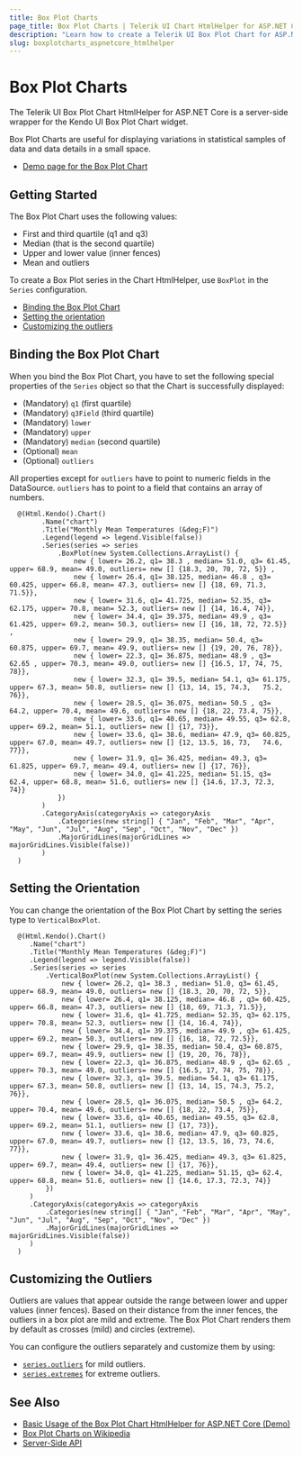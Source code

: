 ```yaml
---
title: Box Plot Charts
page_title: Box Plot Charts | Telerik UI Chart HtmlHelper for ASP.NET Core
description: "Learn how to create a Telerik UI Box Plot Chart for ASP.NET Core and configure its options."
slug: boxplotcharts_aspnetcore_htmlhelper
---
```


# Box Plot Charts

The Telerik UI Box Plot Chart HtmlHelper for ASP.NET Core is a server-side wrapper for the Kendo UI Box Plot Chart widget.

Box Plot Charts are useful for displaying variations in statistical samples of data and data details in a small space.

* [Demo page for the Box Plot Chart](https://demos.telerik.com/aspnet-core/box-plot-charts/index)

## Getting Started

The Box Plot Chart uses the following values:

* First and third quartile (q1 and q3)
* Median (that is the second quartile)
* Upper and lower value (inner fences)
* Mean and outliers

To create a Box Plot series in the Chart HtmlHelper, use `BoxPlot` in the `Series` configuration.

* [Binding the Box Plot Chart](#binding-the-box-plot-chart)
* [Setting the orientation](#setting-the-orientation)
* [Customizing the outliers](#customizing-the-outliers)

## Binding the Box Plot Chart

When you bind the Box Plot Chart, you have to set the following special properties of the `Series` object so that the Chart is successfully displayed:

* (Mandatory) `q1` (first quartile)
* (Mandatory) `q3Field` (third quartile)
* (Mandatory) `lower`
* (Mandatory) `upper`
* (Mandatory) `median` (second quartile)
* (Optional) `mean`
* (Optional) `outliers`

All properties except for `outliers` have to point to numeric fields in the DataSource. `outliers` has to point to a field that contains an array of numbers.

      @(Html.Kendo().Chart()
            .Name("chart")
            .Title("Monthly Mean Temperatures (&deg;F)")
            .Legend(legend => legend.Visible(false))
            .Series(series => series
                .BoxPlot(new System.Collections.ArrayList() {
                    new { lower= 26.2, q1= 38.3 , median= 51.0, q3= 61.45, upper= 68.9, mean= 49.0, outliers= new [] {18.3, 20, 70, 72, 5}} ,
                    new { lower= 26.4, q1= 38.125, median= 46.8 , q3= 60.425, upper= 66.8, mean= 47.3, outliers= new [] {18, 69, 71.3,  71.5}},
                    new { lower= 31.6, q1= 41.725, median= 52.35, q3= 62.175, upper= 70.8, mean= 52.3, outliers= new [] {14, 16.4, 74}},
                    new { lower= 34.4, q1= 39.375, median= 49.9 , q3= 61.425, upper= 69.2, mean= 50.3, outliers= new [] {16, 18, 72, 72.5}} ,
                    new { lower= 29.9, q1= 38.35, median= 50.4, q3= 60.875, upper= 69.7, mean= 49.9, outliers= new [] {19, 20, 76, 78}},
                    new { lower= 22.3, q1= 36.875, median= 48.9 , q3= 62.65 , upper= 70.3, mean= 49.0, outliers= new [] {16.5, 17, 74, 75,  78}},
                    new { lower= 32.3, q1= 39.5, median= 54.1, q3= 61.175, upper= 67.3, mean= 50.8, outliers= new [] {13, 14, 15, 74.3,   75.2, 76}},
                    new { lower= 28.5, q1= 36.075, median= 50.5 , q3= 64.2, upper= 70.4, mean= 49.6, outliers= new [] {18, 22, 73.4, 75}},
                    new { lower= 33.6, q1= 40.65, median= 49.55, q3= 62.8, upper= 69.2, mean= 51.1, outliers= new [] {17, 73}},
                    new { lower= 33.6, q1= 38.6, median= 47.9, q3= 60.825, upper= 67.0, mean= 49.7, outliers= new [] {12, 13.5, 16, 73,   74.6, 77}},
                    new { lower= 31.9, q1= 36.425, median= 49.3, q3= 61.825, upper= 69.7, mean= 49.4, outliers= new [] {17, 76}},
                    new { lower= 34.0, q1= 41.225, median= 51.15, q3= 62.4, upper= 68.8, mean= 51.6, outliers= new [] {14.6, 17.3, 72.3,  74}}
                })
            )
            .CategoryAxis(categoryAxis => categoryAxis
                .Categories(new string[] { "Jan", "Feb", "Mar", "Apr", "May", "Jun", "Jul", "Aug", "Sep", "Oct", "Nov", "Dec" })
                .MajorGridLines(majorGridLines => majorGridLines.Visible(false))
            )
      )

## Setting the Orientation

You can change the orientation of the Box Plot Chart by setting the series type to `VerticalBoxPlot`.

      @(Html.Kendo().Chart()
         .Name("chart")
         .Title("Monthly Mean Temperatures (&deg;F)")
         .Legend(legend => legend.Visible(false))
         .Series(series => series
             .VerticalBoxPlot(new System.Collections.ArrayList() {
                 new { lower= 26.2, q1= 38.3 , median= 51.0, q3= 61.45, upper= 68.9, mean= 49.0, outliers= new [] {18.3, 20, 70, 72, 5}},
                 new { lower= 26.4, q1= 38.125, median= 46.8 , q3= 60.425, upper= 66.8, mean= 47.3, outliers= new [] {18, 69, 71.3, 71.5}},
                 new { lower= 31.6, q1= 41.725, median= 52.35, q3= 62.175, upper= 70.8, mean= 52.3, outliers= new [] {14, 16.4, 74}},
                 new { lower= 34.4, q1= 39.375, median= 49.9 , q3= 61.425, upper= 69.2, mean= 50.3, outliers= new [] {16, 18, 72, 72.5}},
                 new { lower= 29.9, q1= 38.35, median= 50.4, q3= 60.875, upper= 69.7, mean= 49.9, outliers= new [] {19, 20, 76, 78}},
                 new { lower= 22.3, q1= 36.875, median= 48.9 , q3= 62.65 , upper= 70.3, mean= 49.0, outliers= new [] {16.5, 17, 74, 75, 78}},
                 new { lower= 32.3, q1= 39.5, median= 54.1, q3= 61.175, upper= 67.3, mean= 50.8, outliers= new [] {13, 14, 15, 74.3, 75.2, 76}},
                 new { lower= 28.5, q1= 36.075, median= 50.5 , q3= 64.2, upper= 70.4, mean= 49.6, outliers= new [] {18, 22, 73.4, 75}},
                 new { lower= 33.6, q1= 40.65, median= 49.55, q3= 62.8, upper= 69.2, mean= 51.1, outliers= new [] {17, 73}},
                 new { lower= 33.6, q1= 38.6, median= 47.9, q3= 60.825, upper= 67.0, mean= 49.7, outliers= new [] {12, 13.5, 16, 73, 74.6, 77}},
                 new { lower= 31.9, q1= 36.425, median= 49.3, q3= 61.825, upper= 69.7, mean= 49.4, outliers= new [] {17, 76}},
                 new { lower= 34.0, q1= 41.225, median= 51.15, q3= 62.4, upper= 68.8, mean= 51.6, outliers= new [] {14.6, 17.3, 72.3, 74}}
             })
         )
         .CategoryAxis(categoryAxis => categoryAxis
             .Categories(new string[] { "Jan", "Feb", "Mar", "Apr", "May", "Jun", "Jul", "Aug", "Sep", "Oct", "Nov", "Dec" })
             .MajorGridLines(majorGridLines => majorGridLines.Visible(false))
         )
      )

## Customizing the Outliers

Outliers are values that appear outside the range between lower and upper values (inner fences). Based on their distance from the inner fences, the outliers in a box plot are mild and extreme. The Box Plot Chart renders them by default as crosses (mild) and circles (extreme).

You can configure the outliers separately and customize them by using:
* [`series.outliers`](https://docs.telerik.com/kendo-ui/api/javascript/dataviz/ui/chart/configuration/series.outliers) for mild outliers.
* [`series.extremes`](https://docs.telerik.com/kendo-ui/api/javascript/dataviz/ui/chart/configuration/series.extremes) for extreme outliers.

## See Also

* [Basic Usage of the Box Plot Chart HtmlHelper for ASP.NET Core (Demo)](https://demos.telerik.com/aspnet-core/box-plot-charts/index)
* [Box Plot Charts on Wikipedia](https://en.wikipedia.org/wiki/Box_plot)
* [Server-Side API](/api/chart)
